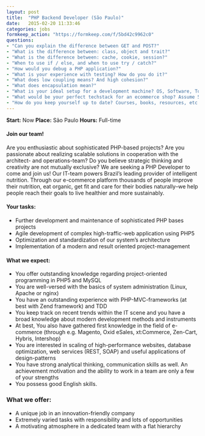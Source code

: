 ```yaml
---
layout: post
title:  "PHP Backend Developer (São Paulo)"
date:   2015-02-20 11:33:46
categories: jobs
formkeep_action: "https://formkeep.com/f/5bd42c9962c0"
questions:
- "Can you explain the difference between GET and POST?"
- "What is the difference between: class, object and trait?"
- "What is the difference between: cache, cookie, session?"
- "When to use if / else, and when to use try / catch?"
- "How would you debug a PHP application?"
- "What is your experience with testing? How do you do it?"
- "What does low coupling means? And high cohesion?"
- "What does encapsulation mean?"
- "What is your ideal setup for a development machine? OS, Software, Tools and Services."
- "What would be your perfect techstack for an ecommerce shop? Assume 5K concurrent users."
- "How do you keep yourself up to date? Courses, books, resources, etc."
---
```


**Start:** Now
**Place:** São Paulo
**Hours:** Full-time

#### Join our team!
Are you enthusiastic about sophisticated PHP-based projects? Are you passionate about realizing scalable solutions in cooperation with the architect- and operations-team? Do you believe strategic thinking and creativity are not mutually exclusive? We are seeking a PHP Developer to come and join us!
Our IT-team powers Brazil’s leading provider of intelligent nutrition. Through our e-commerce platform thousands of people improve their nutrition, eat organic, get fit and care for their bodies naturally–we help people reach their goals to live healthier and more sustainably.

#### Your tasks:

- Further development and maintenance of sophisticated PHP bases projects
- Agile development of complex high-traffic-web application using PHP5
- Optimization and standardization of our system’s architecture
- Implementation of a modern and result oriented project-management

#### What we expect:

- You offer outstanding knowledge regarding project-oriented programming in PHP5 and MySQL
- You are well-versed with the basics of system administration (Linux, Apache or nginx)
- You have an outstanding experience with PHP-MVC-frameworks (at best with Zend framework) and TDD
- You keep track on recent trends within the IT scene and you have a broad knowledge about modern development methods and instruments
- At best, You also have gathered first knowledge in the field of e-commerce (through e.g. Magento, Oxid eSales, xt:Commerce, Zen-Cart, Hybris, Intershop)
- You are interested in scaling of high-performance websites, database optimization, web services (REST, SOAP) and useful applications of design-patterns
- You have strong analytical thinking, communication skills as well. An achievement motivation and the ability to work in a team are only a few of your strengths
- You possess good English skills.

### What we offer:

- A unique job in an innovation-friendly company
- Extremely varied tasks with responsibility and lots of opportunities
- A motivating atmosphere in a dedicated team with a flat hierarchy
